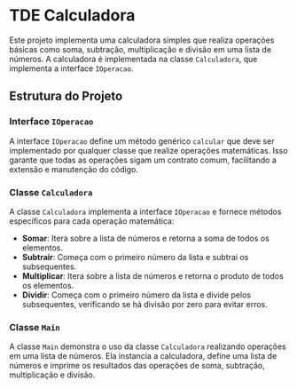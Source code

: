 # TDE Calculadora

Este projeto implementa uma calculadora simples que realiza operações básicas como soma, subtração, multiplicação e divisão em uma lista de números. A calculadora é implementada na classe `Calculadora`, que implementa a interface `IOperacao`.

## Estrutura do Projeto

### Interface `IOperacao`

A interface `IOperacao` define um método genérico `calcular` que deve ser implementado por qualquer classe que realize operações matemáticas. Isso garante que todas as operações sigam um contrato comum, facilitando a extensão e manutenção do código.

### Classe `Calculadora`

A classe `Calculadora` implementa a interface `IOperacao` e fornece métodos específicos para cada operação matemática:

- **Somar**: Itera sobre a lista de números e retorna a soma de todos os elementos.
- **Subtrair**: Começa com o primeiro número da lista e subtrai os subsequentes.
- **Multiplicar**: Itera sobre a lista de números e retorna o produto de todos os elementos.
- **Dividir**: Começa com o primeiro número da lista e divide pelos subsequentes, verificando se há divisão por zero para evitar erros.

### Classe `Main`

A classe `Main` demonstra o uso da classe `Calculadora` realizando operações em uma lista de números. Ela instancia a calculadora, define uma lista de números e imprime os resultados das operações de soma, subtração, multiplicação e divisão.
